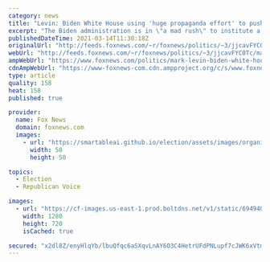 ```yaml
---
category: news
title: "Levin: Biden White House using 'huge propaganda effort' to push 'tyrannical agenda,' claim vaccine credit"
excerpt: "The Biden administration is in \"a mad rush\" to institute a \"radical, tyrannical agenda\" as quickly as possible with minimal scrutiny, \"Life, Liberty & Levin\" host Mark Levin argued Sunday."
publishedDateTime: 2021-03-14T11:30:18Z
originalUrl: "http://feeds.foxnews.com/~r/foxnews/politics/~3/jjcavFYC0Tc/mark-levin-biden-white-house-propaganda-campaign"
webUrl: "http://feeds.foxnews.com/~r/foxnews/politics/~3/jjcavFYC0Tc/mark-levin-biden-white-house-propaganda-campaign"
ampWebUrl: "https://www.foxnews.com/politics/mark-levin-biden-white-house-propaganda-campaign.amp"
cdnAmpWebUrl: "https://www-foxnews-com.cdn.ampproject.org/c/s/www.foxnews.com/politics/mark-levin-biden-white-house-propaganda-campaign.amp"
type: article
quality: 158
heat: 158
published: true

provider:
  name: Fox News
  domain: foxnews.com
  images:
    - url: "https://smartableai.github.io/election/assets/images/organizations/foxnews.com-50x50.jpg"
      width: 50
      height: 50

topics:
  - Election
  - Republican Voice

images:
  - url: "https://cf-images.us-east-1.prod.boltdns.net/v1/static/694940094001/b3c5b849-d650-48b2-9a7c-0c5540d5eccc/b4f75905-f0b6-4447-9b85-b378fba51502/1280x720/match/image.jpg"
    width: 1280
    height: 720
    isCached: true

secured: "x2dl8Z/enyHlqYb/lbuQfqc6aSXqvLnAY6O3C4HetrUFdPNLupf7cJWK6xVtmL/+6UV4W8gS+EeDv6d8Zvazi+Caw1b4HGjApkKBYlqYkYV8D2mD8ceBZMlkFcGNdmV8jmLeT3Q51L9hAiKL6HDCSXdGV0PFclB5OLG+ukJqa5WinWBtC7wTDDil7w5CuZxBIAuA3pAcXZSuocAXYExJ/7BFNtCDJ4CxlO0jlOTyww9pcnfOGXpdZkF31KZZzlaKdkXf3JUGkZuRWXZBtN4yTkL+yKnFjLIruaOYelmrnqaMNM/dbIFM7XfO7ItNQ+ZKHPDpxDH4cFfdkUbewvRQ/k9Ruh7JJ3/SC8mgDOWptzA=;Rk1I31qNx8nk02naZf5Llw=="
---
```


